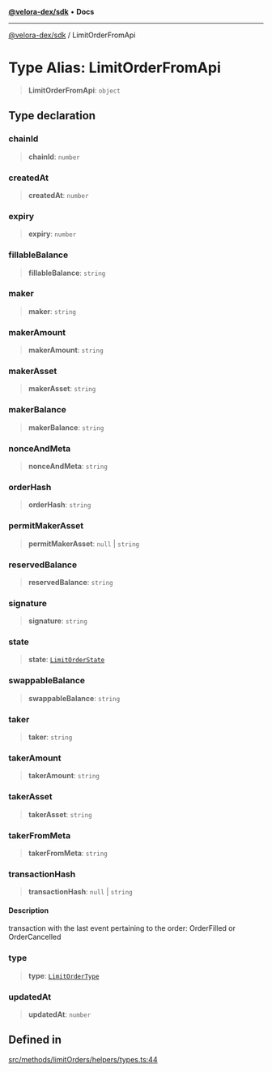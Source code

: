[**@velora-dex/sdk**](../README.md) • **Docs**

***

[@velora-dex/sdk](../globals.md) / LimitOrderFromApi

# Type Alias: LimitOrderFromApi

> **LimitOrderFromApi**: `object`

## Type declaration

### chainId

> **chainId**: `number`

### createdAt

> **createdAt**: `number`

### expiry

> **expiry**: `number`

### fillableBalance

> **fillableBalance**: `string`

### maker

> **maker**: `string`

### makerAmount

> **makerAmount**: `string`

### makerAsset

> **makerAsset**: `string`

### makerBalance

> **makerBalance**: `string`

### nonceAndMeta

> **nonceAndMeta**: `string`

### orderHash

> **orderHash**: `string`

### permitMakerAsset

> **permitMakerAsset**: `null` \| `string`

### reservedBalance

> **reservedBalance**: `string`

### signature

> **signature**: `string`

### state

> **state**: [`LimitOrderState`](LimitOrderState.md)

### swappableBalance

> **swappableBalance**: `string`

### taker

> **taker**: `string`

### takerAmount

> **takerAmount**: `string`

### takerAsset

> **takerAsset**: `string`

### takerFromMeta

> **takerFromMeta**: `string`

### transactionHash

> **transactionHash**: `null` \| `string`

#### Description

transaction with the last event pertaining to the order: OrderFilled or OrderCancelled

### type

> **type**: [`LimitOrderType`](LimitOrderType.md)

### updatedAt

> **updatedAt**: `number`

## Defined in

[src/methods/limitOrders/helpers/types.ts:44](https://github.com/VeloraDEX/sdk/blob/master/src/methods/limitOrders/helpers/types.ts#L44)
